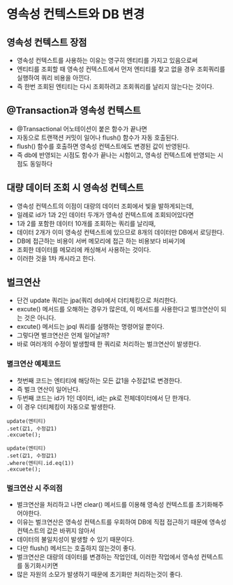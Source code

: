 # 영속성 컨텍스트와 DB 변경

## 영속성 컨텍스트 장점
* 영속성 컨텍스트를 사용하는 이유는 영구히 엔티티를 가지고 있음으로써
* 엔티티를 조회할 때 영속성 컨텍스트에서 먼저 엔티티를 찾고 없을 경우 조회쿼리를 실행하여 쿼리 비용을 아낀다.
* 즉 한번 조회된 엔티티는 다시 조회하려고 조회쿼리를 날리지 않는다는 것이다.

## @Transaction과 영속성 컨텍스트
* @Transactional 어노테이션이 붙은 함수가 끝나면
* 자동으로 트랜잭션 커밋이 일어나 flush() 함수가 자동 호출된다.
* flush() 함수를 호출하면 영속성 컨텍스트에도 변경된 값이 반영된다.
* 즉 db에 반영되는 시점도 함수가 끝나는 시험이고, 영속성 컨텍스트에 반영되는 시점도 동일하다

## 대량 데이터 조회 시 영속성 컨텍스트
* 영속성 컨텍스트의 이점이 대량의 데이터 조회에서 빛을 발하게되는데,
* 일례로 id가 1과 2인 데이터 두개가 영속성 컨텍스트에 조회되어있다면 
* 1과 2를 포함한 데이터 10개를 조회하는 쿼리를 날리때,
* 데이터 2개가 이미 영속성 컨텍스트에 있으므로 8개의 데이터만 DB에서 로딩한다.
* DB에 접근하는 비용이 서버 메모리에 접근 하는 비용보다 비싸기에
* 조회한 데이터를 메모리에 캐싱해서 사용하는 것이다.
* 이러한 것을 1차 캐시라고 한다.

## 벌크연산
* 단건 update 쿼리는 jpa(쿼리 dsl)에서 더티체킹으로 처리한다.
* excute() 메서드를 오해하는 경우가 많은데, 이 메서드를 사용한다고 벌크연산이 되는 것은 아니다.
* excute() 메서드는 jpql 쿼리를 실행하는 명령어일 뿐이다.
* 그렇다면 벌크연산은 언제 일어날까?
* 바로 여러개의 수정이 발생할때 한 쿼리로 처리하는 벌크연산이 발생한다.
### 별크연산 예제코드
* 첫번째 코드는 엔티티에 해당하는 모든 값1을 수정값1로 변경한다.
* 즉 벌크 연산이 일어난다.
* 두번째 코드는 id가 1인 데이터, id는 pk로 전체데이터에서 단 한개다.
* 이 경우 더티체킹이 자동으로 발생한다.
```
update(엔티티)
.set(값1, 수정값1)
.excuete();

update(엔티티)
.set(값1, 수정값1)
.where(엔티티.id.eq(1))
.excuete();
```
### 벌크연산 시 주의점
* 벌크연산을 처리하고 나면 clear() 메서드를 이용해 영속성 컨텍스트를 초기화해주어야한다.
* 이유는 벌크연산은 영속성 컨텍스트를 우회하여 DB에 직접 접근하기 때문에 영속성 컨텍스트의 값은 바뀌지 않아서
* 데이터의 불일치성이 발생할 수 있기 때문이다.
* 다만 flush() 메서드는 호출하지 않는것이 좋다.
* 벌크연산은 대량의 데이터를 변경하는 작업인데, 이러한 작업에서 영속성 컨텍스트를 동기화시키면
* 많은 자원의 소모가 발생하기 때문에 초기화만 처리하는것이 좋다.
